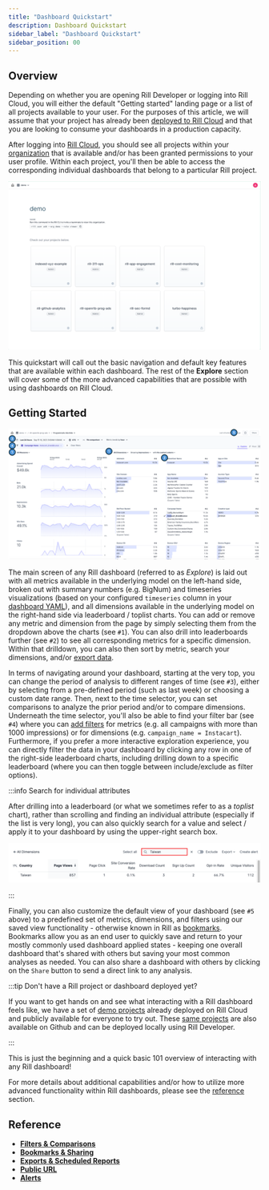 ```yaml
---
title: "Dashboard Quickstart"
description: Dashboard Quickstart
sidebar_label: "Dashboard Quickstart"
sidebar_position: 00
---
```



## Overview

Depending on whether you are opening Rill Developer or logging into Rill Cloud, you will either the default "Getting started" landing page or a list of all projects available to your user. For the purposes of this article, we will assume that your project has already been [deployed to Rill Cloud](../deploy/existing-project/existing-project.md) and that you are looking to consume your dashboards in a production capacity.

After logging into [Rill Cloud](https://ui.rilldata.com), you should see all projects within your [organization](../manage/project-management#organization) that is available and/or has been granted permissions to your user profile. Within each project, you'll then be able to access the corresponding individual dashboards that belong to a particular Rill project. 

![Rill Cloud landing page](../../static/img/explore/dashboard101/rill-cloud-landing-page.png)

This quickstart will call out the basic navigation and default key features that are available within each dashboard. The rest of the **Explore** section will cover some of the more advanced capabilities that are possible with using dashboards on Rill Cloud.

## Getting Started

![quickstart](../../static/img/explore/dashboard101/quickstart.png)

The main screen of any Rill dashboard (referred to as _Explore_) is laid out with all metrics available in the underlying model on the left-hand side, broken out with summary numbers (e.g. BigNum) and timeseries visualizations (based on your configured `timeseries` column in your [dashboard YAML](/reference/project-files/dashboards.md)), and all dimensions available in the underlying model on the right-hand side via leaderboard / toplist charts. You can add or remove any metric and dimension from the page by simply selecting them from the dropdown above the charts (see `#1`). You can also drill into leaderboards further (see `#2`) to see all corresponding metrics for a specific dimension. Within that drilldown, you can also then sort by metric, search your dimensions, and/or [export data](exports.md). 

In terms of navigating around your dashboard, starting at the very top, you can change the period of analysis to different ranges of time (see `#3`), either by selecting from a pre-defined period (such as last week) or choosing a custom date range. Then, next to the time selector, you can set comparisons to analyze the prior period and/or to compare dimensions. Underneath the time selector, you'll also be able to find your filter bar (see `#4`) where you can [add filters](filters/filters.md) for metrics (e.g. all campaigns with more than 1000 impressions) or for dimensions (e.g. `campaign_name = Instacart`). Furthermore, if you prefer a more interactive exploration experience, you can directly filter the data in your dashboard by clicking any row in one of the right-side leaderboard charts, including drilling down to a specific leaderboard (where you can then toggle between include/exclude as filter options).

:::info Search for individual attributes

After drilling into a leaderboard (or what we sometimes refer to as a _toplist_ chart), rather than scrolling and finding an individual attribute (especially if the list is very long), you can also quickly search for a value and select / apply it to your dashboard by using the upper-right search box.

![Using the search box within a leaderboard](../../static/img/explore/dashboard101/search-box.png)

:::

Finally, you can also customize the default view of your dashboard (see `#5` above) to a predefined set of metrics, dimensions, and filters using our saved view functionality - otherwise known in Rill as [bookmarks](bookmarks.md). Bookmarks allow you as an end user to quickly save and return to your mostly commonly used dashboard applied states - keeping one overall dashboard that's shared with others but saving your most common analyses as needed. You can also share a dashboard with others by clicking on the `Share` button to send a direct link to any analysis.

:::tip Don't have a Rill project or dashboard deployed yet?

If you want to get hands on and see what interacting with a Rill dashboard feels like, we have a set of [demo projects](https://ui.rilldata.com/demo) already deployed on Rill Cloud and publicly available for everyone to try out. These [same projects](../home/get-started#example-projects) are also available on Github and can be deployed locally using Rill Developer.

:::

This is just the beginning and a quick basic 101 overview of interacting with any Rill dashboard! 

For more details about additional capabilities and/or how to utilize more advanced functionality within Rill dashboards, please see the [reference](#reference) section.

## Reference

- **[Filters & Comparisons](filters/filters.md)**
- **[Bookmarks & Sharing](bookmarks.md)**
- **[Exports & Scheduled Reports](exports.md)**
- **[Public URL](share-url.md)**
- **[Alerts](/explore/alerts/alerts.md)**
